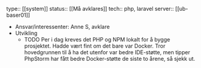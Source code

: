 type:: [[system]]
status:: [[Må avklares]]
tech:: php, laravel
server:: [[ub-baser01]]

- Ansvar/interessenter: Anne S, avklare
- Utvikling
	- TODO Per i dag kreves det PHP og NPM lokalt for å bygge prosjektet. Hadde vært fint om det bare var Docker. Tror hovedgrunnen til å ha det utenfor var bedre IDE-støtte, men tipper PhpStorm har fått bedre Docker-støtte de siste to årene, så sjekk ut.